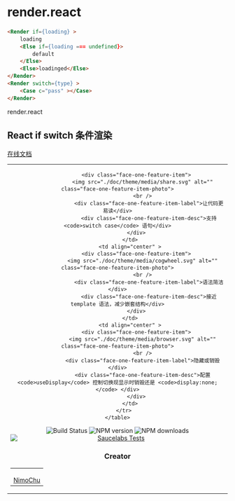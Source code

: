 # render.react

<!--MR-D{tpl: 'home'}-->

<!-- MARKRUN-HTML
<style>h1 {display:none;}</style>
-->

<!-- MARKRUN-HTML
<div style="display:none;" >
-->

```html
<Render if={loading} >
    loading
    <Else if={loading === undefined}>
        default
    </Else>
    <Else>loadinged</Else>
</Render>
<Render switch={type} >
    <Case c="pass" ></Case>
</Render>
```

<!-- MARKRUN-HTML
</div>
-->


<div class="face-one-intro">
    <div class="face-one-intro-title">render.react</div>
    <h2 class="face-one-intro-desc">
        React if switch 条件渲染
    </h2>
    <!-- MARKRUN-HTML
        <div class="face-one-readmedemo">
            <div class="face-one-readmedemo-node" style="padding:0 1em;" >
            <pre><code class="lang-html"><span class="hljs-tag">&lt;<span class="hljs-name">Render</span> <span class="hljs-attr">if</span>=<span class="hljs-string">{loading}</span> &gt;</span>
    loading
    <span class="hljs-tag">&lt;<span class="hljs-name">Else</span> <span class="hljs-attr">if</span>=<span class="hljs-string">{</span><span class="hljs-attr">loading</span> === <span class="hljs-string">undefined</span>}&gt;</span>
        default
    <span class="hljs-tag">&lt;/<span class="hljs-name">Else</span>&gt;</span>
    <span class="hljs-tag">&lt;<span class="hljs-name">Else</span>&gt;</span>loadinged<span class="hljs-tag">&lt;/<span class="hljs-name">Else</span>&gt;</span>
<span class="hljs-tag">&lt;/<span class="hljs-name">Render</span>&gt;</span>
</code><span class="hljs-tag">&lt;<span class="hljs-name">Render</span> <span class="hljs-attr">switch</span>=<span class="hljs-string">{type}</span> &gt;</span>
    <span class="hljs-tag">&lt;<span class="hljs-name">Case</span> <span class="hljs-attr">c</span>=<span class="hljs-string">"pass"</span> &gt;</span><span class="hljs-tag">&lt;/<span class="hljs-name">Case</span>&gt;</span>
<span class="hljs-tag">&lt;/<span class="hljs-name">Render</span>&gt;</span>
</code>
</pre>
            </div>
        </div>
    -->
    <div class="face-one-intro-tool">
        <a href="https://onface.github.io/render.react" class="face-one-intro-btn face-one-intro-btn--primary mr-online-hide" >在线文档</a>
        <!-- MARKRUN-HTML
            <a href="./doc/intro.md" class="face-one-intro-btn face-one-intro-btn--primary">指引</a>
            <a href="http://github.com/onface/render.react" class="face-one-intro-btn">GITHUB</a>
        -->
    </div>
</div>
<div class="face-one-feature">
    <table style="width:100%;" data-comments="In order to github typesetting so use the table tag" >
        <tr>
            <td align="center" >

                <div class="face-one-feature-item">
                    <img src="./doc/theme/media/share.svg" alt="" class="face-one-feature-item-photo">
                    <br />
                        <div class="face-one-feature-item-label">让代码更易读</div>
                        <div class="face-one-feature-item-desc">支持 <code>switch case</code> 语句</div>
                </div>
            </td>
            <td align="center" >
                <div class="face-one-feature-item">
                    <img src="./doc/theme/media/cogwheel.svg" alt="" class="face-one-feature-item-photo">
                    <br />
                        <div class="face-one-feature-item-label">语法简洁</div>
                        <div class="face-one-feature-item-desc">接近 template 语法，减少嵌套结构</div>
                </div>
            </td>
            <td align="center" >
                <div class="face-one-feature-item">
                    <img src="./doc/theme/media/browser.svg" alt="" class="face-one-feature-item-photo">
                    <br />
                    <div class="face-one-feature-item-label">隐藏或销毁</div>
                    <div class="face-one-feature-item-desc">配置 <code>useDisplay</code> 控制切换现显示时销毁还是 <code>display:none;</code> </div>
                </div>
            </td>
        </tr>
    </table>
</div>


<div style="text-align:center;" >
    <a href="https://travis-ci.org/onface/render.react" style="text-decoration: none;" >
        <img alt="Build Status" src="https://api.travis-ci.org/onface/render.react.svg?branch=master" />
    </a>
    <a href="https://npmjs.org/package/render.react"  style="text-decoration: none;" >
        <img alt="NPM version" src="https://img.shields.io/npm/v/render.react.svg?style=flat" />
    </a>
    <a href="https://npmjs.org/package/render.react"  style="text-decoration: none;" >
        <img alt="NPM downloads" src="https://img.shields.io/npm/dm/render.react.svg?style=flat" />
    </a>
</div>


<a href="https://saucelabs.com/u/onface-render.react" >
    <img alt="Saucelabs Tests" style="display:block;margin-left:auto;margin-right:auto;" src="https://saucelabs.com/browser-matrix/onface-render-react.svg" >
</a>


<h3 class="face-one-feature-title">
    Creator
</h3>
<div class="face-one-feature face-one-feature--creator">
    <table style="width:100%;" data-comments="In order to github typesetting so use the table tag" >
        <tr>
            <td align="center" >
                <a class="face-one-feature-item" href="https://github.com/nimojs">
                    <img src="https://github.com/nimojs.png" width="150 height="150" alt="" class="face-one-feature-item-avatar">
                    <br />
                    <div class="face-one-feature-item-label">NimoChu</div>
                </a>
            </td>
        </tr>
    </table>
</div>
